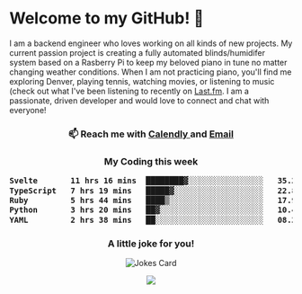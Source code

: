 <h1> Welcome to my GitHub! 👋 </h1>


  I am a backend engineer who loves working on all kinds of new projects. My current passion project is creating a fully automated blinds/humidifer system based on a Rasberry Pi to keep my beloved piano in tune no matter changing weather conditions. When I am not practicing piano, you'll find me exploring Denver, playing tennis, watching movies, or listening to music (check out what I've been listening to recently on [Last.fm](https://www.last.fm/user/mballa000). I am a passionate, driven developer and would love to connect and chat with everyone!

<h3 align = "center"> 📫 Reach me with <a href = "https://calendly.com/msbrandt00/30min"> Calendly </a> and <a href="mailto:msbrandt00@gmail.com">Email</a> 
 </h3>


 
<div align = "center"
[![Anurag's GitHub stats](https://github-readme-stats.vercel.app/api?username=mbrandt00)](https://github.com/anuraghazra/github-readme-stats)
          </div>
<h3 align="center">
  My Coding this week
<!--START_SECTION:waka-->

```txt
Svelte       11 hrs 16 mins  ████████▓░░░░░░░░░░░░░░░░   35.22 %
TypeScript   7 hrs 19 mins   █████▓░░░░░░░░░░░░░░░░░░░   22.88 %
Ruby         5 hrs 44 mins   ████▒░░░░░░░░░░░░░░░░░░░░   17.95 %
Python       3 hrs 20 mins   ██▓░░░░░░░░░░░░░░░░░░░░░░   10.46 %
YAML         2 hrs 38 mins   ██░░░░░░░░░░░░░░░░░░░░░░░   08.25 %
```

<!--END_SECTION:waka-->

### A little joke for you!

![Jokes Card](https://readme-jokes.vercel.app/api?hideBorder)

<a href="https://www.linkedin.com/in/mbrandt00/"><img src="https://img.shields.io/badge/linkedin-%230077B5.svg?&style=for-the-badge&logo=linkedin&logoColor=white" /></a>
